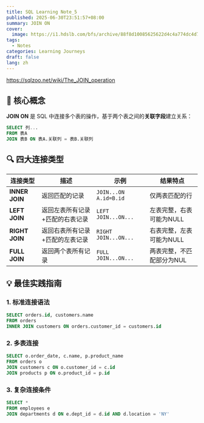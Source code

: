 ```yaml
---
title: SQL Learning Note_5
published: 2025-06-30T23:51:57+08:00
summary: JOIN ON
cover:
  image: https://i1.hdslb.com/bfs/archive/88f8d10085625622d4c4a774dc4d773bd1205966.jpg
tags:
  - Notes
categories: Learning Journeys
draft: false
lang: zh
---
```


https://sqlzoo.net/wiki/The_JOIN_operation
## 🧩 核心概念

**JOIN ON** 是 SQL 中连接多个表的操作，基于两个表之间的**关联字段**建立关系：

```sql
SELECT 列...
FROM 表A
JOIN 表B ON 表A.关联列 = 表B.关联列
```

## 🔍 四大连接类型

| 连接类型           | 描述               | 示例                    | 结果特点           |
| -------------- | ---------------- | --------------------- | -------------- |
| **INNER JOIN** | 返回匹配的记录          | `JOIN...ON A.id=B.id` | 仅两表匹配的行        |
| **LEFT JOIN**  | 返回左表所有记录+匹配的右表记录 | `LEFT JOIN...ON...`   | 左表完整，右表可能为NULL |
| **RIGHT JOIN** | 返回右表所有记录+匹配的左表记录 | `RIGHT JOIN...ON...`  | 右表完整，左表可能为NULL |
| **FULL JOIN**  | 返回两个表所有记录        | `FULL JOIN...ON...`   | 两表完整，不匹配部分为NUL |
## 💡 最佳实践指南

### 1. 标准连接语法
```sql
SELECT orders.id, customers.name
FROM orders
INNER JOIN customers ON orders.customer_id = customers.id
```

### 2. 多表连接
```sql
SELECT o.order_date, c.name, p.product_name
FROM orders o
JOIN customers c ON o.customer_id = c.id
JOIN products p ON o.product_id = p.id
```
### 3. 复杂连接条件
```sql
SELECT *
FROM employees e
JOIN departments d ON e.dept_id = d.id AND d.location = 'NY'
```